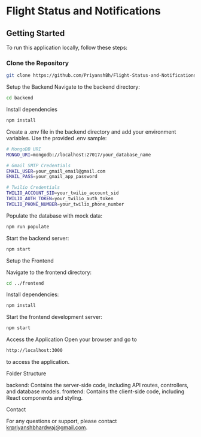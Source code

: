 # Flight Status and Notifications

## Getting Started

To run this application locally, follow these steps:

### Clone the Repository

```bash
git clone https://github.com/PriyanshBh/Flight-Status-and-Notifications.git
```
Setup the Backend
Navigate to the backend directory:
```bash
cd backend
```
Install dependencies
```bash
npm install
```
Create a .env file in the backend directory and add your environment variables. Use the provided .env sample:
```bash
# MongoDB URI
MONGO_URI=mongodb://localhost:27017/your_database_name

# Gmail SMTP Credentials
EMAIL_USER=your_gmail_email@gmail.com
EMAIL_PASS=your_gmail_app_password

# Twilio Credentials
TWILIO_ACCOUNT_SID=your_twilio_account_sid
TWILIO_AUTH_TOKEN=your_twilio_auth_token
TWILIO_PHONE_NUMBER=your_twilio_phone_number
```
Populate the database with mock data:

```bash
npm run populate
```
Start the backend server:
```bash
npm start
```
Setup the Frontend

Navigate to the frontend directory:
```bash
cd ../frontend
```
Install dependencies:
```bash
npm install
```
Start the frontend development server:
```bash
npm start
```

Access the Application
Open your browser and go to 
```bash
http://localhost:3000 
```
to access the application.

Folder Structure

backend: Contains the server-side code, including API routes, controllers, and database models.
frontend: Contains the client-side code, including React components and styling.

Contact

For any questions or support, please contact krpriyanshbhardwaj@gmail.com.
